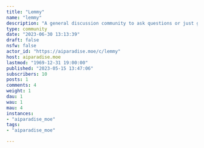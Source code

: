 ```yaml
---
title: "Lemmy" 
name: "lemmy"
description: "A general discussion community to ask questions or just general discussions "
type: community
date: "2023-06-30 13:13:39"
draft: false
nsfw: false
actor_id: "https://aiparadise.moe/c/lemmy"
host: aiparadise.moe
lastmod: "1969-12-31 19:00:00"
published: "2023-05-15 13:47:06"
subscribers: 10
posts: 1
comments: 4
weight: 1
dau: 1
wau: 1
mau: 4
instances:
- "aiparadise_moe"
tags: 
- "aiparadise_moe"

---
```

